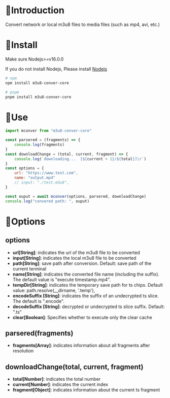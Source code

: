 # 📖Introduction

Convert network or local m3u8 files to media files (such as mp4, avi, etc.)

# 🚀Install

Make sure Nodejs>=v16.0.0

If you do not install Nodejs, Please install [Nodejs](https://nodejs.org)

```bash
# npm
npm install m3u8-conver-core

# pnpm
pnpm install m3u8-conver-core
```

# 🚗Use

```js
import mconver from "m3u8-conver-core"

const parsered = (fragments) => {
    console.log(fragments)
}
const downloadChange = (total, current, fragment) => {
    console.log(`downloading...  [${current + 1}/${total}]\r`)
}
const options = {
    url: "https://www.test.com",
    name: "output.mp4"
    // input: "./test.m3u8",
}

const ouput = await mconver(options, parsered, downloadChange)
console.log("convered path: ", ouput)
```

# 🔧Options

## options

- **url[String]**: indicates the url of the m3u8 file to be converted
- **input[String]**: indicates the local m3u8 file to be converted
- **path[String]**: save path after conversion. Default: save path of the current terminal
- **name[String]**: indicates the converted file name (including the suffix). The default value is "execute timestamp.mp4".
- **tempDir[String]**: indicates the temporary save path for ts chips. Default value: path.resolve(__dirname, '.temp'),
- **encodeSuffix [String]**: indicates the suffix of an undecrypted ts slice. The default is ".encode".
- **decodeSuffix [String]**: decrypted or undecrypted ts slice suffix. Default: ".ts"
- **clear[Boolean]**: Specifies whether to execute only the clear cache

## parsered(fragments)

- **fragments[Array]**: indicates information about all fragments after resolution

## downloadChange(total, current, fragment)

- **total[Number]**: indicates the total number
- **current[Number]**: indicates the current index
- **fragment[Object]**: indicates information about the current ts fragment
